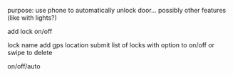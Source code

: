 purpose: use phone to automatically unlock door... possibly other features (like with lights?)

add lock on/off

lock name
add gps location
submit
list of locks with option to on/off or swipe to delete

on/off/auto
